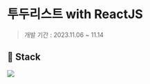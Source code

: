 # 투두리스트 with ReactJS

> 개발 기간 : 2023.11.06 ~ 11.14

## 🥞 Stack
<div>
  <img src="https://img.shields.io/badge/React.js-61DAFB?style=flat-square&logo=React&logoColor=black">
</div>
